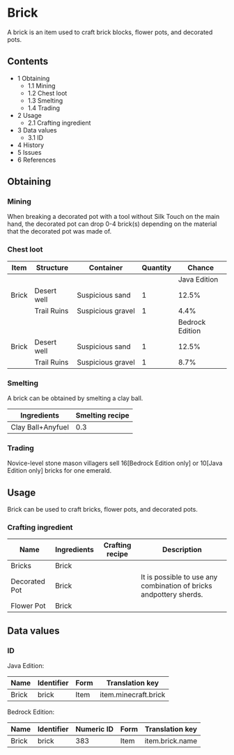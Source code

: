 # Brick
A brick is an item used to craft brick blocks, flower pots, and decorated pots.

## Contents
- 1 Obtaining
	- 1.1 Mining
	- 1.2 Chest loot
	- 1.3 Smelting
	- 1.4 Trading
- 2 Usage
	- 2.1 Crafting ingredient
- 3 Data values
	- 3.1 ID
- 4 History
- 5 Issues
- 6 References

## Obtaining
### Mining
When breaking a decorated pot with a tool without Silk Touch on the main hand, the decorated pot can drop 0-4 brick(s) depending on the material that the decorated pot was made of.

### Chest loot
| Item  | Structure   | Container         | Quantity | Chance          |
|-------|-------------|-------------------|----------|-----------------|
|       |             |                   |          | Java Edition    |
| Brick | Desert well | Suspicious sand   | 1        | 12.5%           |
|       | Trail Ruins | Suspicious gravel | 1        | 4.4%            |
|       |             |                   |          | Bedrock Edition |
| Brick | Desert well | Suspicious sand   | 1        | 12.5%           |
|       | Trail Ruins | Suspicious gravel | 1        | 8.7%            |

### Smelting
A brick can be obtained by smelting a clay ball.

| Ingredients       | Smelting recipe |
|-------------------|-----------------|
| Clay Ball+Anyfuel | 0.3             |

### Trading
Novice-level stone mason villagers sell 16‌[Bedrock Edition  only] or 10‌[Java Edition  only] bricks for one emerald.

## Usage
Brick can be used to craft bricks, flower pots, and decorated pots.

### Crafting ingredient
| Name          | Ingredients | Crafting recipe | Description                                                        |
|---------------|-------------|-----------------|--------------------------------------------------------------------|
| Bricks        | Brick       |                 |                                                                    |
| Decorated Pot | Brick       |                 | It is possible to use any combination of bricks andpottery sherds. |
| Flower Pot    | Brick       |                 |                                                                    |

## Data values
### ID
Java Edition:

| Name  | Identifier | Form | Translation key      |
|-------|------------|------|----------------------|
| Brick | brick      | Item | item.minecraft.brick |

Bedrock Edition:

| Name  | Identifier | Numeric ID | Form | Translation key |
|-------|------------|------------|------|-----------------|
| Brick | brick      | 383        | Item | item.brick.name |

